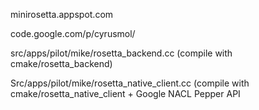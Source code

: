 minirosetta.appspot.com

code.google.com/p/cyrusmol/

src/apps/pilot/mike/rosetta\_backend.cc
(compile with cmake/rosetta\_backend)

Src/apps/pilot/mike/rosetta\_native\_client.cc
(compile with cmake/rosetta\_native\_client + Google NACL Pepper API